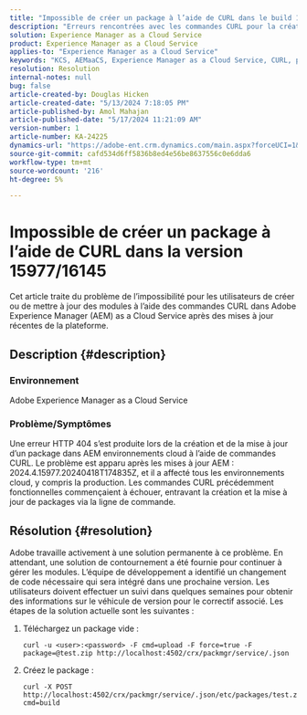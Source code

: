 ```yaml
---
title: "Impossible de créer un package à l’aide de CURL dans le build 15977/16145"
description: "Erreurs rencontrées avec les commandes CURL pour la création et la mise à jour de packages dans les environnements AEM Cloud après les mises à jour."
solution: Experience Manager as a Cloud Service
product: Experience Manager as a Cloud Service
applies-to: "Experience Manager as a Cloud Service"
keywords: "KCS, AEMaaCS, Experience Manager as a Cloud Service, CURL, package, erreur"
resolution: Resolution
internal-notes: null
bug: false
article-created-by: Douglas Hicken
article-created-date: "5/13/2024 7:18:05 PM"
article-published-by: Amol Mahajan
article-published-date: "5/17/2024 11:21:09 AM"
version-number: 1
article-number: KA-24225
dynamics-url: "https://adobe-ent.crm.dynamics.com/main.aspx?forceUCI=1&pagetype=entityrecord&etn=knowledgearticle&id=3d5e3c7f-5d11-ef11-9f89-000d3a345e57"
source-git-commit: cafd534d6ff5836b8ed4e56be8637556c0e6dda6
workflow-type: tm+mt
source-wordcount: '216'
ht-degree: 5%

---
```


# Impossible de créer un package à l’aide de CURL dans la version 15977/16145


Cet article traite du problème de l’impossibilité pour les utilisateurs de créer ou de mettre à jour des modules à l’aide des commandes CURL dans Adobe Experience Manager (AEM) as a Cloud Service après des mises à jour récentes de la plateforme.

## Description {#description}


### <b>Environnement</b>

Adobe Experience Manager as a Cloud Service



### <b>Problème/Symptômes</b>

Une erreur HTTP 404 s’est produite lors de la création et de la mise à jour d’un package dans AEM environnements cloud à l’aide de commandes CURL. Le problème est apparu après les mises à jour AEM : 2024.4.15977.20240418T174835Z, et il a affecté tous les environnements cloud, y compris la production. Les commandes CURL précédemment fonctionnelles commençaient à échouer, entravant la création et la mise à jour de packages via la ligne de commande.


## Résolution {#resolution}


Adobe travaille activement à une solution permanente à ce problème. En attendant, une solution de contournement a été fournie pour continuer à gérer les modules. L’équipe de développement a identifié un changement de code nécessaire qui sera intégré dans une prochaine version. Les utilisateurs doivent effectuer un suivi dans quelques semaines pour obtenir des informations sur le véhicule de version pour le correctif associé. Les étapes de la solution actuelle sont les suivantes :

1. Téléchargez un package vide :




   ```
   curl -u <user>:<password> -F cmd=upload -F force=true -F package=@test.zip http://localhost:4502/crx/packmgr/service/.json
   ```


2. Créez le package :




   ```
   curl -X POST http://localhost:4502/crx/packmgr/service/.json/etc/packages/test.zip?cmd=build    
   ```

